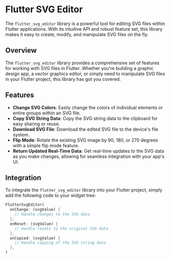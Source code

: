 # Flutter SVG Editor

The `flutter_svg_editor` library is a powerful tool for editing SVG files within Flutter applications. With its intuitive API and robust feature set, this library makes it easy to create, modify, and manipulate SVG files on the fly.

## Overview

The `flutter_svg_editor` library provides a comprehensive set of features for working with SVG files in Flutter. Whether you're building a graphic design app, a vector graphics editor, or simply need to manipulate SVG files in your Flutter project, this library has got you covered.

## Features

* **Change SVG Colors**: Easily change the colors of individual elements or entire groups within an SVG file.
* **Copy SVG String Data**: Copy the SVG string data to the clipboard for easy sharing or reuse.
* **Download SVG File**: Download the edited SVG file to the device's file system.
* **Flip Mode**: Rotate the existing SVG image by 90, 180, or 270 degrees with a simple flip mode feature.
* **Return Updated Real-Time Data**: Get real-time updates to the SVG data as you make changes, allowing for seamless integration with your app's UI.

## Integration

To integrate the `flutter_svg_editor` library into your Flutter project, simply add the following code to your widget tree:

```dart
FlutterSvgEditor(
  onChange: (svgValue) {
    // Handle changes to the SVG data
  },
  onReset: (svgValue) {
    // Handle resets to the original SVG data
  },
  onCopied: (svgValue) {
    // Handle copying of the SVG string data
  },
)